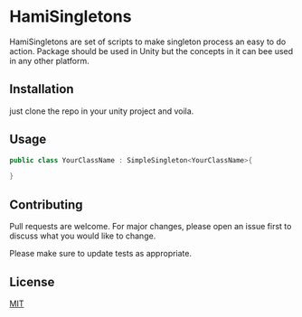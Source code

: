 # HamiSingletons

HamiSingletons are set of scripts to make singleton process an easy to do action.
Package should be used in Unity but the concepts in it can bee used in any other platform.

## Installation

just clone the repo in your unity project and voila.

## Usage

```c#
public class YourClassName : SimpleSingleton<YourClassName>{

}
```

## Contributing
Pull requests are welcome. For major changes, please open an issue first to discuss what you would like to change.

Please make sure to update tests as appropriate.

## License
[MIT](https://choosealicense.com/licenses/mit/)
